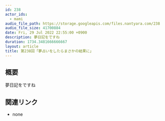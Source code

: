 ```yaml
---
id: 238
actor_ids:
  - mami
audio_file_path: https://storage.googleapis.com/files.nantyara.com/238.mp3
audio_file_size: 41700884
date: Fri, 29 Jul 2022 22:55:00 +0900
description: 夢日記をですね
duration: 1734.3481666666667
layout: article
title: 第238回「夢占いをしたらまさかの結果に」
---
```

## 概要

夢日記をですね

## 関連リンク

* none
